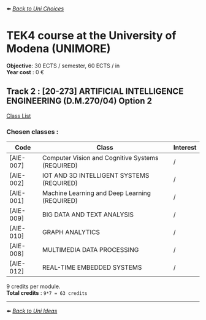 ⬅️ *[ Back to Uni Choices](./README.md)*

# TEK4 course at the University of Modena (UNIMORE)

**Objective**: 30 ECTS / semester, 60 ECTS / in <br />
**Year cost** : 0 €  


<!-- ##  Track 1 : [20-273] ARTIFICIAL INTELLIGENCE ENGINEERING (D.M.270/04) Option 1
[Class List](https://unimore.coursecatalogue.cineca.it/corsi/2023/10861/insegnamenti/10001?schemaid=20866)

| Code     | Class                                                              | Interest |
|----------|--------------------------------------------------------------------|------|
| [AIE-007]| Computer Vision and Cognitive Systems (REQUIRED)                   |  /   |
| [AIE-001]| Machine Learning and Deep Learning (REQUIRED)                      |  /   |
| [AIE-008]| Multimedia Data Processing (REQUIRED)                               |  /   |

--- -->

## Track 2 : [20-273] ARTIFICIAL INTELLIGENCE ENGINEERING (D.M.270/04) Option 2
[Class List](https://unimore.coursecatalogue.cineca.it/corsi/2023/10861/insegnamenti/10000?schemaid=20865)

### **Chosen classes :**

| Code     | Class                                                              | Interest |
|----------|--------------------------------------------------------------------|------|
| [AIE-007]| Computer Vision and Cognitive Systems (REQUIRED)                   |  /   |
| [AIE-002]| IOT AND 3D INTELLIGENT SYSTEMS (REQUIRED)                          |  /   |
| [AIE-001]| Machine Learning and Deep Learning (REQUIRED)                      |  /   |
| [AIE-009]| BIG DATA AND TEXT ANALYSIS                                         |  /   |
| [AIE-010]| GRAPH ANALYTICS                                                    |  /   |
| [AIE-008]| MULTIMEDIA DATA PROCESSING                                         |  /   |
| [AIE-012]| REAL-TIME EMBEDDED SYSTEMS                                         |  /   |

9 credits per module.<br />
**Total credits** : `9*7 = 63 credits` 

---

⬅️ *[ Back to Uni Ideas](./README.md)*